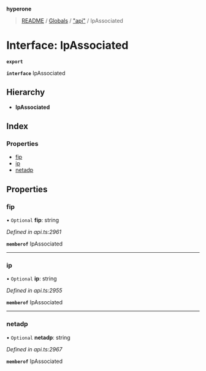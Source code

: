 **hyperone**

> [README](../README.md) / [Globals](../globals.md) / ["api"](../modules/_api_.md) / IpAssociated

# Interface: IpAssociated

**`export`** 

**`interface`** IpAssociated

## Hierarchy

* **IpAssociated**

## Index

### Properties

* [fip](_api_.ipassociated.md#fip)
* [ip](_api_.ipassociated.md#ip)
* [netadp](_api_.ipassociated.md#netadp)

## Properties

### fip

• `Optional` **fip**: string

*Defined in api.ts:2961*

**`memberof`** IpAssociated

___

### ip

• `Optional` **ip**: string

*Defined in api.ts:2955*

**`memberof`** IpAssociated

___

### netadp

• `Optional` **netadp**: string

*Defined in api.ts:2967*

**`memberof`** IpAssociated
